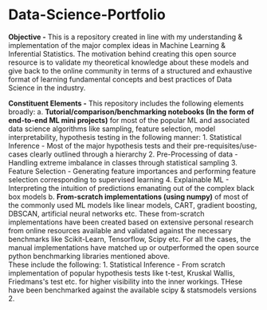 # Data-Science-Portfolio
**Objective -** 
This is a repository created in line with my understanding &amp; implementation of the major complex ideas in Machine Learning &amp; Inferential Statistics. The motivation behind creating this open source resource is to validate my theoretical knowledge about these models and give back to the online community in terms of a structured and exhaustive format of learning fundamental concepts and best practices of Data Science in the industry.

**Constituent Elements -** 
This repository includes the following elements broadly:
a. **Tutorial/comparison/benchmarking notebooks (In the form of end-to-end ML mini projects)** for most of the popular ML and associated data science algorithms like sampling, feature selection, model interpretability, hypothesis testing in the following manner:
      1. Statistical Inference - Most of the major hypothesis tests and their pre-requisites/use-cases clearly outlined through a hierarchy
      2. Pre-Processing of data - Handling extreme imbalance in classes through statistical sampling
      3. Feature Selection - Generating feature importances and performing feature selection corresponding to supervised learning
      4. Explainable ML - Interpreting the intuition of predictions emanating out of the complex black box models 
b. **From-scratch implementations (using numpy)** of most of the commonly used ML models like linear models, CART, gradient boosting, DBSCAN, artificial neural networks etc. These from-scratch implementations have been created based on extensive personal research from online resources available and validated against the necessary benchmarks like Scikit-Learn, Tensorflow, Scipy etc. For all the cases, the manual implementations have matched up or outperformed the open source python benchmarking libraries mentioned above.   
These include the following:
      1. Statistical Inference - From scratch implementation of popular hypothesis tests like t-test, Kruskal Wallis, Friedmans's test etc. for higher visibility into the inner workings. THese have been benchmarked against the available scipy & statsmodels versions
      2. 






